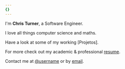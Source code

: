```yaml
---
{}
---
```


I'm **Chris Turner**, a Software Engineer.

I love all things computer science and maths.

Have a look at some of my working [Projetos].

For more check out my academic & professional [resume].

Contact me at [@username] or by [email].



[projects]: content/Projetos
[resume]: https://demo.nurlan.co/hugo-vitae/
[@username]: https://twitter.com/username
[email]: mailto:email@example.com
